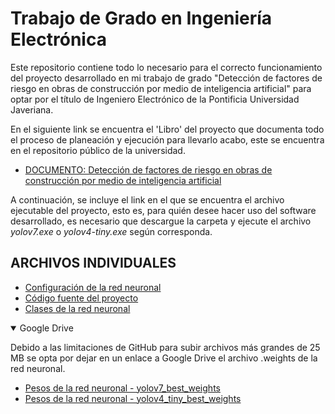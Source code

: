 # Trabajo de Grado en Ingeniería Electrónica

Este repositorio contiene todo lo necesario para el correcto funcionamiento del proyecto desarrollado en mi trabajo de grado "Detección de factores de riesgo en obras de construcción por medio de inteligencia artificial" para optar por el título de Ingeniero Electrónico de la Pontificia Universidad Javeriana.

En el siguiente link se encuentra el 'Libro' del proyecto que documenta todo el proceso de planeación y ejecución para llevarlo acabo, este se encuentra en el repositorio público de la universidad.

- [DOCUMENTO: Detección de factores de riesgo en obras de construcción por medio de inteligencia artificial](https://www.google.com)

A continuación, se incluye el link en el que se encuentra el archivo ejecutable del proyecto, esto es, para quién desee hacer uso del software desarrollado, es necesario que descargue la carpeta y ejecute el archivo _yolov7.exe_ o _yolov4-tiny.exe_ según corresponda.

## ARCHIVOS INDIVIDUALES

- [Configuración de la red neuronal](https://github.com/AlejandroRZM/Trabajo-de-grado---iaobras/blob/main/yolov7.cfg)
- [Código fuente del proyecto](https://github.com/AlejandroRZM/Trabajo-de-grado---iaobras/blob/main/yolov7.py)
- [Clases de la red neuronal](https://github.com/AlejandroRZM/Trabajo-de-grado---iaobras/blob/main/yolov7.names)

<details open>
<summary>Google Drive</summary>

Debido a las limitaciones de GitHub para subir archivos más grandes de 25 MB se opta por dejar en un enlace a Google Drive el archivo .weights de la red neuronal.

- [Pesos de la red neuronal - yolov7_best_weights](https://drive.google.com/drive/folders/1E7H8OOU8wHZciFfbfCve8SjCha2ivS07?usp=sharing)
- [Pesos de la red neuronal - yolov4_tiny_best_weights](https://drive.google.com/drive/folders/148tr3gdF-iLAOx_Pq7W3ZXVfVS46jqPK?usp=sharing)

</details>
